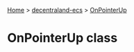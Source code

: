 [Home](./index) &gt; [decentraland-ecs](./decentraland-ecs.md) &gt; [OnPointerUp](./decentraland-ecs.onpointerup.md)

# OnPointerUp class

